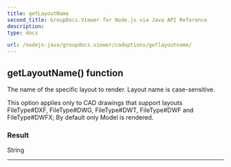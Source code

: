 ```yaml
---
title: getLayoutName
second_title: GroupDocs.Viewer for Node.js via Java API Reference
description: 
type: docs

url: /nodejs-java/groupdocs.viewer/cadoptions/getlayoutname/
---
```


## getLayoutName()  function

 The name of the specific layout to render. Layout name is case-sensitive.
 
 
 
 This option applies only to CAD drawings that support layouts
  FileType#DXF,  FileType#DWG,  FileType#DWT,
  FileType#DWF and  FileType#DWFX;
 By default only Model is rendered.
 
 

### Result
String


---


